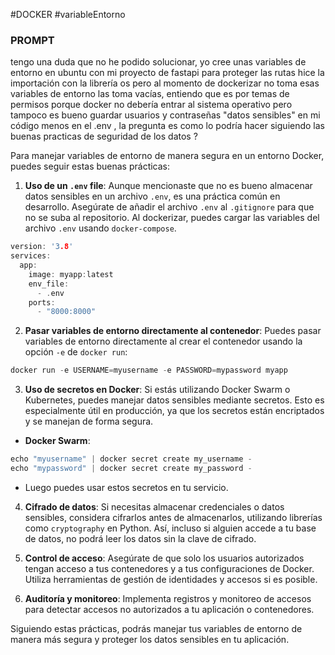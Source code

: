 #DOCKER #variableEntorno 

### PROMPT

tengo una duda que no he podido solucionar, yo cree unas variables de entorno en ubuntu con mi proyecto de fastapi para proteger las rutas hice la importación con la librería os pero al momento de dockerizar no toma esas variables de entorno las toma vacías, entiendo que es por temas de permisos porque docker no debería entrar al sistema operativo pero tampoco es bueno guardar usuarios y contraseñas "datos sensibles" en mi código menos en el .env , la pregunta es como lo podría hacer siguiendo las buenas practicas de seguridad de los datos ?


Para manejar variables de entorno de manera segura en un entorno Docker, puedes seguir estas buenas prácticas:

1. **Uso de un `.env` file**: Aunque mencionaste que no es bueno almacenar datos sensibles en un archivo `.env`, es una práctica común en desarrollo. Asegúrate de añadir el archivo `.env` al `.gitignore` para que no se suba al repositorio. Al dockerizar, puedes cargar las variables del archivo `.env` usando `docker-compose`.

```c
version: '3.8'
services:
  app:
    image: myapp:latest
    env_file:
      - .env
    ports:
      - "8000:8000"

```

2. **Pasar variables de entorno directamente al contenedor**: Puedes pasar variables de entorno directamente al crear el contenedor usando la opción `-e` de `docker run`:

```c
docker run -e USERNAME=myusername -e PASSWORD=mypassword myapp
```

3. **Uso de secretos en Docker**: Si estás utilizando Docker Swarm o Kubernetes, puedes manejar datos sensibles mediante secretos. Esto es especialmente útil en producción, ya que los secretos están encriptados y se manejan de forma segura.

- **Docker Swarm**:

```c
echo "myusername" | docker secret create my_username -
echo "mypassword" | docker secret create my_password -

```

 - Luego puedes usar estos secretos en tu servicio.
        
4. **Cifrado de datos**: Si necesitas almacenar credenciales o datos sensibles, considera cifrarlos antes de almacenarlos, utilizando librerías como `cryptography` en Python. Así, incluso si alguien accede a tu base de datos, no podrá leer los datos sin la clave de cifrado.
    
5. **Control de acceso**: Asegúrate de que solo los usuarios autorizados tengan acceso a tus contenedores y a tus configuraciones de Docker. Utiliza herramientas de gestión de identidades y accesos si es posible.
    
6. **Auditoría y monitoreo**: Implementa registros y monitoreo de accesos para detectar accesos no autorizados a tu aplicación o contenedores.
    

Siguiendo estas prácticas, podrás manejar tus variables de entorno de manera más segura y proteger los datos sensibles en tu aplicación.